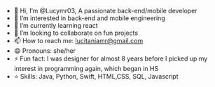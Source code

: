 - 👋 Hi, I’m @Lucymr03, A passionate back-end/mobile developer
- 👀 I’m interested in back-end and mobile engineering 
- 🌱 I’m currently learning react
- 💞️ I’m looking to collaborate on fun projects 
- 📫 How to reach me: lucitaniamr@gmail.com
- 😄 Pronouns: she/her
- ⚡ Fun fact: I was designer for almost 8 years before I picked up my interest in programming again, which began in HS
-  ⭐️ Skills: Java, Python, Swift, HTML,CSS, SQL, Javascript
<!---
Lucymr03/Lucymr03 is a ✨ special ✨ repository because its `README.md` (this file) appears on your GitHub profile.
You can click the Preview link to take a look at your changes.
--->
